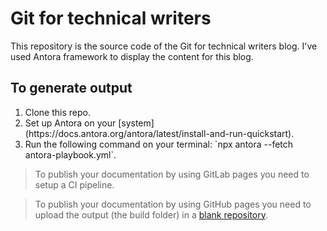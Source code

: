 # Git for technical writers

This repository is the source code of the Git for technical writers blog. I've used Antora framework to display the content for this blog.

## To generate output

<ol>
  <li>Clone this repo.</li>
  <li>Set up Antora on your [system](https://docs.antora.org/antora/latest/install-and-run-quickstart).</li>
  <li>Run the following command on your terminal: `npx antora --fetch antora-playbook.yml`. </li>
</ol>

> To publish your documentation by using GitLab pages you need to setup a CI pipeline.

> To publish your documentation by using GitHub pages you need to upload the output (the build folder) in a [blank repository](https://github.com/Trivedi-Gaurav/git.io).
